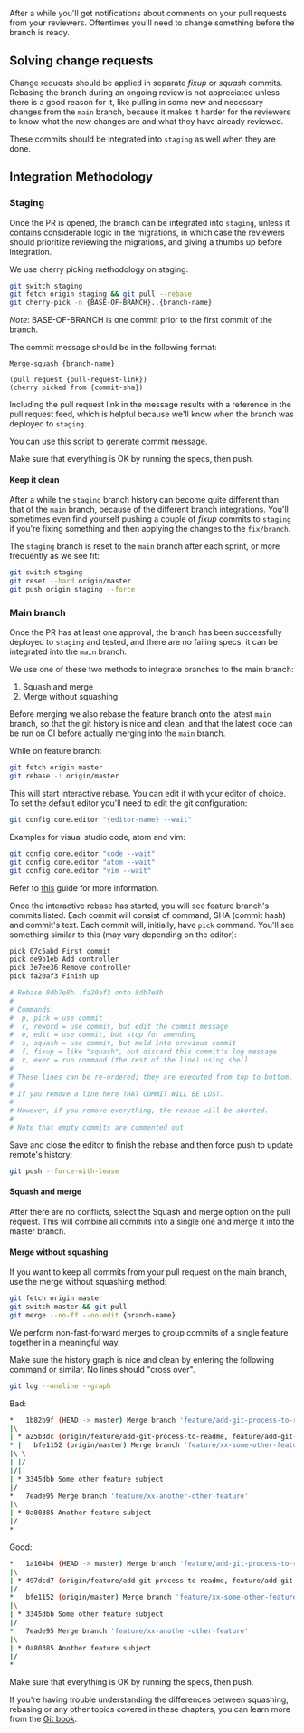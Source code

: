 After a while you'll get notifications about comments on your pull requests from your reviewers. Oftentimes you'll need to change something before the branch is ready.

## Solving change requests
Change requests should be applied in separate _fixup_ or _squash_ commits. Rebasing the branch during an ongoing review is not appreciated unless there is a good reason for it, like pulling in some new and necessary changes from the `main` branch, because it makes it harder for the reviewers to know what the new changes are and what they have already reviewed.

These commits should be integrated into `staging` as well when they are done.

## Integration Methodology

### Staging
Once the PR is opened, the branch can be integrated into `staging`, unless it contains considerable
logic in the migrations, in which case the reviewers should prioritize reviewing the migrations,
and giving a thumbs up before integration.

We use cherry picking methodology on staging:

```bash
git switch staging
git fetch origin staging && git pull --rebase
git cherry-pick -n {BASE-OF-BRANCH}..{branch-name}
```

_Note_: BASE-OF-BRANCH is one commit prior to the first commit of the branch.

The commit message should be in the following format:

```
Merge-squash {branch-name}

(pull request {pull-request-link})
(cherry picked from {commit-sha})
```

Including the pull request link in the message results with a reference in the pull request feed, which is helpful because we'll know when the branch was deployed to `staging`.

You can use this [script](https://app.productive.io/1-infinum/docs/doc/113800?filter=MjQ3Nzgw&page=148751) to generate commit message.

Make sure that everything is OK by running the specs, then push.

#### Keep it clean
After a while the `staging` branch history can become quite different than that of the `main` branch, because of the different branch integrations. You'll sometimes even find yourself pushing a couple of _fixup_ commits to `staging` if you're fixing something and then applying the changes to the `fix/branch`.

The `staging` branch is reset to the `main` branch after each sprint, or more frequently as we see fit:

```bash
git switch staging
git reset --hard origin/master
git push origin staging --force
```

### Main branch
Once the PR has at least one approval, the branch has been successfully deployed to `staging` and tested, and
there are no failing specs, it can be integrated into the `main` branch.

We use one of these two methods to integrate branches to the main branch:

1. Squash and merge
2. Merge without squashing

Before merging we also rebase the feature branch onto the latest `main` branch, so that the git
history is nice and clean, and that the latest code can be run on CI before actually merging into
the `main` branch.

While on feature branch:

```bash
git fetch origin master
git rebase -i origin/master
```

This will start interactive rebase. You can edit it with your editor of choice.
To set the default editor you'll need to edit the git configuration:

```bash
git config core.editor "{editor-name} --wait"
```

Examples for visual studio code, atom and vim:

```bash
git config core.editor "code --wait"
git config core.editor "atom --wait"
git config core.editor "vim --wait"
```

Refer to [this](https://git-scm.com/book/en/v2/Appendix-C%3A-Git-Commands-Setup-and-Config) guide
for more information.

Once the interactive rebase has started, you will see feature branch's commits listed. Each commit will consist of command, SHA (commit hash) and commit's text. Each commit will, initially, have `pick` command. You'll see something similar to this (may vary depending on the editor):

```bash
pick 07c5abd First commit
pick de9b1eb Add controller
pick 3e7ee36 Remove controller
pick fa20af3 Finish up

# Rebase 8db7e8b..fa20af3 onto 8db7e8b
#
# Commands:
#  p, pick = use commit
#  r, reword = use commit, but edit the commit message
#  e, edit = use commit, but stop for amending
#  s, squash = use commit, but meld into previous commit
#  f, fixup = like "squash", but discard this commit's log message
#  x, exec = run command (the rest of the line) using shell
#
# These lines can be re-ordered; they are executed from top to bottom.
#
# If you remove a line here THAT COMMIT WILL BE LOST.
#
# However, if you remove everything, the rebase will be aborted.
#
# Note that empty commits are commented out
```

Save and close the editor to finish the rebase and then force push to update remote's history:

```bash
git push --force-with-lease
```

#### Squash and merge

After there are no conflicts, select the Squash and merge option on the pull request.
This will combine all commits into a single one and merge it into the master branch.

#### Merge without squashing

If you want to keep all commits from your pull request on the main branch, use the merge without squashing method:

```bash
git fetch origin master
git switch master && git pull
git merge --no-ff --no-edit {branch-name}
```

We perform non-fast-forward merges to group commits of a single feature together in a meaningful way.

Make sure the history graph is nice and clean by entering the following command or similar. No lines should "cross over".

```bash
git log --oneline --graph
```

Bad:

```bash
*   1b82b9f (HEAD -> master) Merge branch 'feature/add-git-process-to-readme'
|\
| * a25b3dc (origin/feature/add-git-process-to-readme, feature/add-git-process-to-readme) Add git process to readme
* |   bfe1152 (origin/master) Merge branch 'feature/xx-some-other-feature'
|\ \
| |/
|/|
| * 3345dbb Some other feature subject
|/
*   7eade95 Merge branch 'feature/xx-another-other-feature'
|\
| * 0a80385 Another feature subject
|/
*
```

Good:

```bash
*   1a164b4 (HEAD -> master) Merge branch 'feature/add-git-process-to-readme'
|\
| * 497dcd7 (origin/feature/add-git-process-to-readme, feature/add-git-process-to-readme) Add git process to readme
|/
*   bfe1152 (origin/master) Merge branch 'feature/xx-some-other-feature'
|\
| * 3345dbb Some other feature subject
|/
*   7eade95 Merge branch 'feature/xx-another-other-feature'
|\
| * 0a80385 Another feature subject
|/
*
```

Make sure that everything is OK by running the specs, then push.

If you're having trouble understanding the differences between squashing, rebasing or any other topics covered in these chapters, you can learn more from the [Git book](https://git-scm.com/book/en/v2).
